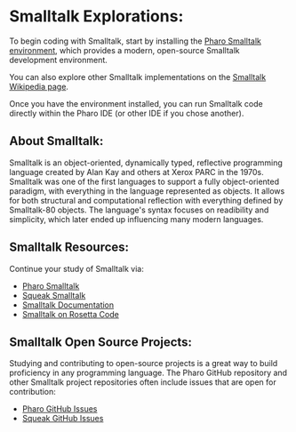 # Smalltalk Explorations:

To begin coding with Smalltalk, start by installing the [Pharo Smalltalk environment](https://pharo.org/), which provides a modern, open-source Smalltalk development environment.

You can also explore other Smalltalk implementations on the [Smalltalk Wikipedia page](https://en.wikipedia.org/wiki/Smalltalk#List_of_implementations).

Once you have the environment installed, you can run Smalltalk code directly within the Pharo IDE (or other IDE if you chose another).

## About Smalltalk:

Smalltalk is an object-oriented, dynamically typed, reflective programming language created by Alan Kay and others at Xerox PARC in the 1970s. Smalltalk was one of the first languages to support a fully object-oriented paradigm, with everything in the language represented as objects. It allows for both structural and computational reflection with everything defined by Smalltalk-80 objects. The language's syntax focuses on readibility and simplicity, which later ended up influencing many modern languages.

## Smalltalk Resources:

Continue your study of Smalltalk via:

- [Pharo Smalltalk](https://pharo.org/)
- [Squeak Smalltalk](https://squeak.org/)
- [Smalltalk Documentation](https://www.gnu.org/software/smalltalk/manual/html_node/)
- [Smalltalk on Rosetta Code](https://rosettacode.org/wiki/Category:Smalltalk)

## Smalltalk Open Source Projects:

Studying and contributing to open-source projects is a great way to build proficiency in any programming language. The Pharo GitHub repository and other Smalltalk project repositories often include issues that are open for contribution:

- [Pharo GitHub Issues](https://github.com/pharo-project/pharo/issues)
- [Squeak GitHub Issues](https://github.com/OpenSmalltalk/opensmalltalk-vm/issues)
